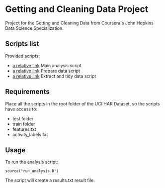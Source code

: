 # Getting and Cleaning Data Project
Project for the Getting and Cleaning Data from Coursera's John Hopkins Data Science Specialization.

## Scripts list
Provided scripts:

* [a relative link](run_analysis.R)
Main analysis script
* [a relative link](prepare_data.R)
Prepare data script
* [a relative link](extract_and_tidy_data.R)
Extract and tidy data script

## Requirements
Place all the scripts in the root folder of the UCI HAR Dataset, so the scripts have access to:
* test folder
* train folder
* features.txt
* activity_labels.txt

## Usage
To run the analysis script:

	source("run_analysis.R")
	
The script will create a results.txt result file.